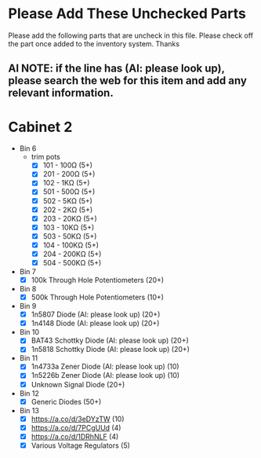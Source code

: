 # Please Add These Unchecked Parts

Please add the following parts that are uncheck in this file. Please check off the part once added to the inventory system. Thanks

## AI NOTE: if the line has (AI: please look up), please search the web for this item and add any relevant information.

# Cabinet 2

- Bin 6
  - trim pots
    - [x] 101 - 100Ω (5+)
    - [x] 201 - 200Ω (5+)
    - [x] 102 - 1KΩ (5+)
    - [x] 501 - 500Ω (5+)
    - [x] 502 - 5KΩ (5+)
    - [x] 202 - 2KΩ (5+)
    - [x] 203 - 20KΩ (5+)
    - [x] 103 - 10KΩ (5+)
    - [x] 503 - 50KΩ (5+)
    - [x] 104 - 100KΩ (5+)
    - [x] 204 - 200KΩ (5+)
    - [x] 504 - 500KΩ (5+)
- Bin 7
  - [x] 100k Through Hole Potentiometers (20+)
- Bin 8
  - [x] 500k Through Hole Potentiometers (10+)
- Bin 9
  - [x] 1n5807 Diode (AI: please look up) (20+)
  - [x] 1n4148 Diode (AI: please look up) (20+)
- Bin 10
  - [x] BAT43 Schottky Diode (AI: please look up) (20+)
  - [x] 1n5818 Schottky Diode (AI: please look up) (20+)
- Bin 11
  - [x] 1n4733a Zener Diode (AI: please look up) (10)
  - [x] 1n5226b Zener Diode (AI: please look up) (10)
  - [x] Unknown Signal Diode (20+)
- Bin 12
  - [x] Generic Diodes (50+)
- Bin 13
  - [x] https://a.co/d/3eDYzTW (10)
  - [x] https://a.co/d/7PCgUUd (4)
  - [x] https://a.co/d/1DRhNLF (4)
  - [x] Various Voltage Regulators (5)
